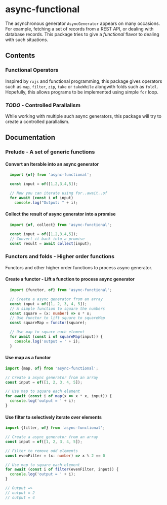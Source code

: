 # async-functional

The asynchronous generator `AsyncGenerator` appears on many occasions. For example, fetching a set of records from a REST API, or dealing with database records. This package tries to give a _functional_ flavor to dealing with such situations.

## Contents

### Functional Operators

Inspired by `rxjs` and functional programming, this package gives operators such as `map`, `filter`, `zip`, `take` or `takeWhile` alongwith folds such as `foldl`. Hopefully, this allows programs to be implemented using simple `for` loop.

### _TODO_ - Controlled Parallalism

While working with multiple such async generators, this package will try to create a controlled parallalism.

## Documentation

### Prelude - A set of generic functions

#### Convert an Iterable into an async generator

```ts 
  import {of} from 'async-functional';

  const input = of([1,2,3,4,5]);

  // Now you can iterate using for..await..of
  for await (const i of input)
    console.log("Output: " + i);
```

#### Collect the result of async generator into a promise
```ts
  import {of, collect} from 'async-functional';

  const input = of([1,2,3,4,5]);
  // Convert it back into a promise
  const result = await collect(input);
```

### Functors and folds - Higher order functions
Functors and other higher order functions to process async generator.

#### Create a functor - Lift a function to process async generator

```ts
  import {functor, of} from 'async-functional';

  // Create a async generator from an array
  const input = of([1, 2, 3, 4, 5]);
  // A simple function to square the numbers
  const square = (x: number) => x * x;
  // Use functor to lift square to squareMap
  const squareMap = functor(square);

  // Use map to square each element
  for await (const i of squareMap(input)) {
    console.log('output = ' + i);
  }

```


#### Use map as a functor

```ts
import {map, of} from 'async-functional';

// Create a async generator from an array
const input = of([1, 2, 3, 4, 5]);

// Use map to square each element
for await (const i of map(x => x * x, input)) {
  console.log('output = ' + i);
}
```

#### Use filter to selectively iterate over elements
```ts
import {filter, of} from 'async-functional';

// Create a async generator from an array
const input = of([1, 2, 3, 4, 5]);

// Filter to remove odd elements
const evenFilter = (x: number) => x % 2 == 0

// Use map to square each element
for await (const i of filter(evenFilter, input)) {
  console.log('output = ' + i);
}

// Output =>
// output = 2
// output = 4

```
